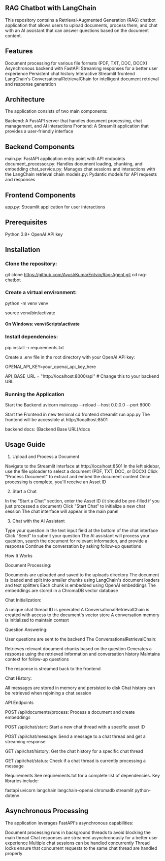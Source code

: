 ## RAG Chatbot with LangChain
This repository contains a Retrieval-Augmented Generation (RAG) chatbot application that allows users to upload documents, process them, and chat with an AI assistant that can answer questions based on the document content.

## Features

Document processing for various file formats (PDF, TXT, DOC, DOCX)
Asynchronous backend with FastAPI
Streaming responses for a better user experience
Persistent chat history
Interactive Streamlit frontend
LangChain's ConversationalRetrievalChain for intelligent document retrieval and response generation

## Architecture
The application consists of two main components:

Backend: A FastAPI server that handles document processing, chat management, and AI interactions
Frontend: A Streamlit application that provides a user-friendly interface

## Backend Components

main.py: FastAPI application entry point with API endpoints
document_processor.py: Handles document loading, chunking, and embedding
chat_service.py: Manages chat sessions and interactions with the LangChain retrieval chain
models.py: Pydantic models for API requests and responses

## Frontend Components

app.py: Streamlit application for user interactions

## Prerequisites

Python 3.8+
OpenAI API key

## Installation

### Clone the repository:

 git clone https://github.com/AyushKumarEntvin/Rag-Agent.git
cd rag-chatbot

### Create a virtual environment:

 python -m venv venv

source venv/bin/activate  

#### On Windows: venv\Scripts\activate

### Install dependencies:

 pip install -r requirements.txt

Create a .env file in the root directory with your OpenAI API key:

OPENAI_API_KEY=your_openai_api_key_here

API_BASE_URL = "http://localhost:8000/api"  # Change this to your backend URL

### Running the Application
Start the Backend
 uvicorn main:app --reload --host 0.0.0.0 --port 8000

Start the Frontend in new terminal
 cd frontend
streamlit run app.py
The frontend will be accessible at http://localhost:8501

backend docs:
{Backend Base URL}/docs

## Usage Guide
1. Upload and Process a Document

Navigate to the Streamlit interface at http://localhost:8501
In the left sidebar, use the file uploader to select a document (PDF, TXT, DOC, or DOCX)
Click "Process Document" to extract and embed the document content
Once processing is complete, you'll receive an Asset ID

2. Start a Chat

In the "Start a Chat" section, enter the Asset ID (it should be pre-filled if you just processed a document)
Click "Start Chat" to initialize a new chat session
The chat interface will appear in the main panel

3. Chat with the AI Assistant

Type your question in the text input field at the bottom of the chat interface
Click "Send" to submit your question
The AI assistant will process your question, search the document for relevant information, and provide a response
Continue the conversation by asking follow-up questions

How It Works

Document Processing:

Documents are uploaded and saved to the uploads directory
The document is loaded and split into smaller chunks using LangChain's document loaders and text splitters
Each chunk is embedded using OpenAI embeddings
The embeddings are stored in a ChromaDB vector database


Chat Initialization:

A unique chat thread ID is generated
A ConversationalRetrievalChain is created with access to the document's vector store
A conversation memory is initialized to maintain context


Question Answering:

User questions are sent to the backend
The ConversationalRetrievalChain:

Retrieves relevant document chunks based on the question
Generates a response using the retrieved information and conversation history
Maintains context for follow-up questions


The response is streamed back to the frontend


Chat History:

All messages are stored in memory and persisted to disk
Chat history can be retrieved when rejoining a chat session



API Endpoints

POST /api/documents/process: Process a document and create embeddings

POST /api/chat/start: Start a new chat thread with a specific asset ID

POST /api/chat/message: Send a message to a chat thread and get a streaming response

GET /api/chat/history: Get the chat history for a specific chat thread

GET /api/chat/status: Check if a chat thread is currently processing a message


Requirements
See requirements.txt for a complete list of dependencies. Key libraries include:

fastapi
uvicorn
langchain
langchain-openai
chromadb
streamlit
python-dotenv

## Asynchronous Processing
The application leverages FastAPI's asynchronous capabilities:

Document processing runs in background threads to avoid blocking the main thread
Chat responses are streamed asynchronously for a better user experience
Multiple chat sessions can be handled concurrently
Thread locks ensure that concurrent requests to the same chat thread are handled properly
